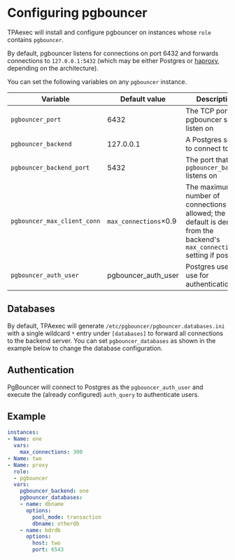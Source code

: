 # Configuring pgbouncer

TPAexec will install and configure pgbouncer on instances whose `role`
contains `pgbouncer`.

By default, pgbouncer listens for connections on port 6432 and forwards
connections to `127.0.0.1:5432` (which may be either Postgres or
[haproxy](haproxy.md), depending on the architecture).

You can set the following variables on any `pgbouncer` instance.

Variable | Default value | Description
---- | ---- | ----
`pgbouncer_port` | 6432 | The TCP port pgbouncer should listen on
`pgbouncer_backend` | 127.0.0.1 | A Postgres server to connect to
`pgbouncer_backend_port` | 5432 | The port that the `pgbouncer_backend` listens on
`pgbouncer_max_client_conn` | `max_connections`×0.9 | The maximum number of connections allowed; the default is derived from the backend's `max_connections` setting if possible
`pgbouncer_auth_user` | pgbouncer_auth_user | Postgres user to use for authentication

## Databases

By default, TPAexec will generate
`/etc/pgbouncer/pgbouncer.databases.ini` with a single wildcard `*`
entry under `[databases]` to forward all connections to the backend
server. You can set `pgbouncer_databases` as shown in the example below
to change the database configuration.

## Authentication

PgBouncer will connect to Postgres as the `pgbouncer_auth_user` and
execute the (already configured) `auth_query` to authenticate users.

## Example

```yaml
instances:
- Name: one
  vars:
    max_connections: 300
- Name: two
- Name: proxy
  role:
  - pgbouncer
  vars:
    pgbouncer_backend: one
    pgbouncer_databases:
    - name: dbname
      options:
        pool_mode: transaction
        dbname: otherdb
    - name: bdrdb
      options:
        host: two
        port: 6543
```
